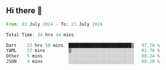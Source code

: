 ## Hi there 👋

<!--START_SECTION:waka-->

```rust
From: 03 July 2024 - To: 21 July 2024

Total Time: 34 hrs 44 mins

Dart    33 hrs 58 mins  ████████████████████████▒   97.78 %
YAML    37 mins         ▒░░░░░░░░░░░░░░░░░░░░░░░░   01.78 %
Other   5 mins          ░░░░░░░░░░░░░░░░░░░░░░░░░   00.24 %
JSON    4 mins          ░░░░░░░░░░░░░░░░░░░░░░░░░   00.20 %
```

<!--END_SECTION:waka-->

<!--
**mathiskakal/mathiskakal** is a ✨ _special_ ✨ repository because its `README.md` (this file) appears on your GitHub profile.

Here are some ideas to get you started:

- 🔭 I’m currently working on ...
- 🌱 I’m currently learning ...
- 👯 I’m looking to collaborate on ...
- 🤔 I’m looking for help with ...
- 💬 Ask me about ...
- 📫 How to reach me: ...
- 😄 Pronouns: ...
- ⚡ Fun fact: ...
-->
